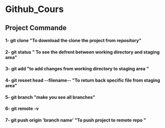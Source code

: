# Github_Cours
## Project Commande
#### 1- git clone "To download the clone the project from repository"
#### 2- git status  " To see the defrent between working directory and staging area"
#### 3- git add "to add changes from  working directory to staging area "
#### 4- git reseet head --filename-- "To return back specific file from staging area"
#### 5- git branch "make you see all branches"
#### 6- git remote -v 
#### 7- git push origin 'branch name' "To push project to remote repo "